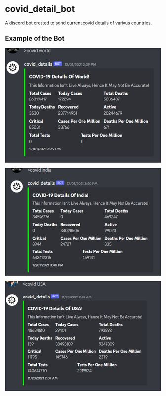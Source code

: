 # covid_detail_bot
A discord bot created to send current covid details of various countries. 

## Example of the Bot

![](Example/1.png)

![](Example/2.png)

![](Example/3.png)
